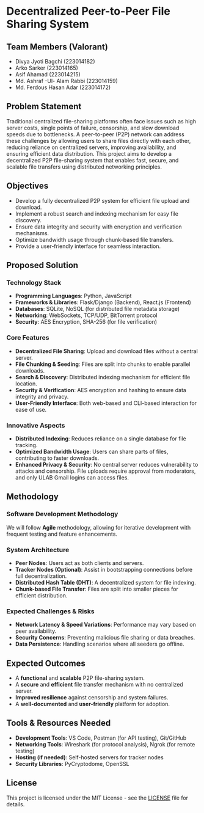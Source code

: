 # Decentralized Peer-to-Peer File Sharing System

## Team Members (Valorant)
- Divya Jyoti Bagchi (223014182)
- Arko Sarker (223014165)
- Asif Ahamad (223014215)
- Md. Ashraf -Ul- Alam Rabbi (223014159)
- Md. Ferdous Hasan Adar (223014172)

## Problem Statement
Traditional centralized file-sharing platforms often face issues such as high server costs, single points of failure, censorship, and slow download speeds due to bottlenecks. A peer-to-peer (P2P) network can address these challenges by allowing users to share files directly with each other, reducing reliance on centralized servers, improving availability, and ensuring efficient data distribution. This project aims to develop a decentralized P2P file-sharing system that enables fast, secure, and scalable file transfers using distributed networking principles.

## Objectives
- Develop a fully decentralized P2P system for efficient file upload and download.
- Implement a robust search and indexing mechanism for easy file discovery.
- Ensure data integrity and security with encryption and verification mechanisms.
- Optimize bandwidth usage through chunk-based file transfers.
- Provide a user-friendly interface for seamless interaction.

## Proposed Solution

### Technology Stack
- **Programming Languages**: Python, JavaScript
- **Frameworks & Libraries**: Flask/Django (Backend), React.js (Frontend)
- **Databases**: SQLite, NoSQL (for distributed file metadata storage)
- **Networking**: WebSockets, TCP/UDP, BitTorrent protocol
- **Security**: AES Encryption, SHA-256 (for file verification)

### Core Features
- **Decentralized File Sharing**: Upload and download files without a central server.
- **File Chunking & Seeding**: Files are split into chunks to enable parallel downloads.
- **Search & Discovery**: Distributed indexing mechanism for efficient file location.
- **Security & Verification**: AES encryption and hashing to ensure data integrity and privacy.
- **User-Friendly Interface**: Both web-based and CLI-based interaction for ease of use.

### Innovative Aspects
- **Distributed Indexing**: Reduces reliance on a single database for file tracking.
- **Optimized Bandwidth Usage**: Users can share parts of files, contributing to faster downloads.
- **Enhanced Privacy & Security**: No central server reduces vulnerability to attacks and censorship. File uploads require approval from moderators, and only ULAB Gmail logins can access files.

## Methodology

### Software Development Methodology
We will follow **Agile** methodology, allowing for iterative development with frequent testing and feature enhancements.

### System Architecture
- **Peer Nodes**: Users act as both clients and servers.
- **Tracker Nodes (Optional)**: Assist in bootstrapping connections before full decentralization.
- **Distributed Hash Table (DHT)**: A decentralized system for file indexing.
- **Chunk-based File Transfer**: Files are split into smaller pieces for efficient distribution.

### Expected Challenges & Risks
- **Network Latency & Speed Variations**: Performance may vary based on peer availability.
- **Security Concerns**: Preventing malicious file sharing or data breaches.
- **Data Persistence**: Handling scenarios where all seeders go offline.

## Expected Outcomes
- A **functional** and **scalable** P2P file-sharing system.
- A **secure** and **efficient** file transfer mechanism with no centralized server.
- **Improved resilience** against censorship and system failures.
- A **well-documented** and **user-friendly** platform for adoption.

## Tools & Resources Needed

- **Development Tools**: VS Code, Postman (for API testing), Git/GitHub
- **Networking Tools**: Wireshark (for protocol analysis), Ngrok (for remote testing)
- **Hosting (if needed)**: Self-hosted servers for tracker nodes
- **Security Libraries**: PyCryptodome, OpenSSL

## License
This project is licensed under the MIT License - see the [LICENSE](LICENSE) file for details.
